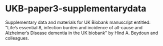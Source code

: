 # UKB-paper3-supplementarydata
Supplementary data and materials for UK Biobank manuscript entitled: "Life’s essential 8, infection burden and incidence of all-cause and Alzheimer’s Disease dementia in the UK biobank" by Hind A. Beydoun and colleagues. 




